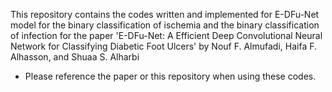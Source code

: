 This repository contains the codes written and implemented for E-DFu-Net model for the binary classification of ischemia and the binary classification of infection
for the paper 'E-DFu-Net: A Efficient Deep Convolutional Neural Network for Classifying Diabetic Foot Ulcers' by Nouf F. Almufadi, Haifa F. Alhasson, and Shuaa S. Alharbi

* Please reference the paper or this repository when using these codes.

